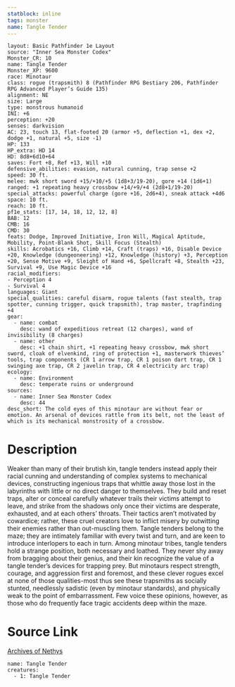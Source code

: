 ```yaml
---
statblock: inline
tags: monster
name: Tangle Tender
---
```

```statblock
layout: Basic Pathfinder 1e Layout
source: "Inner Sea Monster Codex"
Monster_CR: 10
name: Tangle Tender
Monster_XP: 9600
race: Minotaur
class: rogue (trapsmith) 8 (Pathfinder RPG Bestiary 206, Pathfinder RPG Advanced Player’s Guide 135)
alignment: NE
size: Large
type: monstrous humanoid
INI: +6
perception: +20
senses: darkvision
AC: 23, touch 13, flat-footed 20 (armor +5, deflection +1, dex +2, dodge +1, natural +5, size -1)
HP: 133
HP_extra: HD 14
HD: 8d8+6d10+64
saves: Fort +8, Ref +13, Will +10
defensive_abilities: evasion, natural cunning, trap sense +2
speed: 30 ft.
melee: mwk short sword +15/+10/+5 (1d8+3/19-20), gore +14 (1d6+1)
ranged: +1 repeating heavy crossbow +14/+9/+4 (2d8+1/19-20)
special_attacks: powerful charge (gore +16, 2d6+4), sneak attack +4d6
space: 10 ft.
reach: 10 ft.
pf1e_stats: [17, 14, 18, 12, 12, 8]
BAB: 12
CMB: 16
CMD: 30
feats: Dodge, Improved Initiative, Iron Will, Magical Aptitude, Mobility, Point-Blank Shot, Skill Focus (Stealth)
skills: Acrobatics +16, Climb +14, Craft (traps) +16, Disable Device +20, Knowledge (dungeoneering) +12, Knowledge (history) +3, Perception +20, Sense Motive +9, Sleight of Hand +6, Spellcraft +8, Stealth +23, Survival +9, Use Magic Device +16
racial_modifiers:
- Perception 4
- Survival 4
languages: Giant
special_qualities: careful disarm, rogue talents (fast stealth, trap spotter, cunning trigger, quick trapsmith), trap master, trapfinding +4
gear:
  - name: combat
    desc: wand of expeditious retreat (12 charges), wand of invisibility (8 charges)
  - name: other
    desc: +1 chain shirt, +1 repeating heavy crossbow, mwk short sword, cloak of elvenkind, ring of protection +1, masterwork thieves’ tools, trap components (CR 1 arrow trap, CR 1 poison dart trap, CR 1 swinging axe trap, CR 2 javelin trap, CR 4 electricity arc trap)
ecology:
  - name: Environment
    desc: temperate ruins or underground
sources:
  - name: Inner Sea Monster Codex
    desc: 44
desc_short: The cold eyes of this minotaur are without fear or emotion. An arsenal of devices rattle from its belt, not the least of which is its mechanical monstrosity of a crossbow.
```
# Description
Weaker than many of their brutish kin, tangle tenders instead apply their racial cunning and understanding of complex systems to mechanical devices, constructing ingenious traps that whittle away those lost in the labyrinths with little or no direct danger to themselves. They build and reset traps, alter or conceal carefully whatever trails their victims attempt to leave, and strike from the shadows only once their victims are desperate, exhausted, and at each others’ throats. Their tactics aren’t motivated by cowardice; rather, these cruel creators love to inflict misery by outwitting their enemies rather than out-muscling them. Tangle tenders belong to the maze; they are intimately familiar with every twist and turn, and are keen to introduce interlopers to each in turn. Among minotaur tribes, tangle tenders hold a strange position, both necessary and loathed. They never shy away from bragging about their genius, and their kin recognize the value of a tangle tender’s devices for trapping prey. But minotaurs respect strength, courage, and aggression first and foremost, and these clever rogues excel at none of those qualities-most thus see these trapsmiths as socially stunted, needlessly sadistic (even by minotaur standards), and physically weak to the point of embarrassment. Few voice these opinions, however, as those who do frequently face tragic accidents deep within the maze.
# Source Link
[Archives of Nethys](https://aonprd.com/MonsterDisplay.aspx?ItemName=Tangle%20Tender)
```encounter-table
name: Tangle Tender
creatures:
  - 1: Tangle Tender
```
